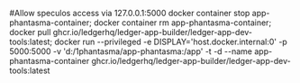 #Allow speculos access via 127.0.0.1:5000
docker container stop  app-phantasma-container; docker container rm  app-phantasma-container; docker pull ghcr.io/ledgerhq/ledger-app-builder/ledger-app-dev-tools:latest; docker run --privileged -e DISPLAY='host.docker.internal:0' -p 5000:5000 -v 'd:/1phantasma/app-phantasma:/app' -t -d --name  app-phantasma-container ghcr.io/ledgerhq/ledger-app-builder/ledger-app-dev-tools:latest